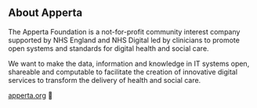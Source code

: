 ## About Apperta
The Apperta Foundation is a not-for-profit community interest company supported by NHS
England and NHS Digital led by clinicians to promote open systems and standards for digital
health and social care.

We want to make the data, information and knowledge in IT systems open, shareable and
computable to facilitate the creation of innovative digital services to transform the delivery of
health and social care.

[apperta.org](http://apperta.org)

